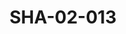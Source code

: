 ---
pid: SHA-02-013
title: SHA-02-013
language: ar
collection: شرحبيل احمد
original_label: 
rights: شرحبيل احمد
location_of_original: شرحبيل احمد
photographer_or_studio: 
scanned_from: photograph 12.2 by 16.4
_date: '1962'
location: اثيوبيا، اديس ابابا
description: مجموعة الرجال
additional_notes: 
permission_display: 'yes'
on_server: 'no'
on_website: 'no'
permalink: "/archive/ar/sha-02-013.html"
layout: photo-page
---